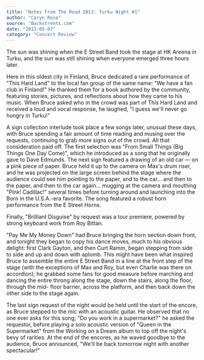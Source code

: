 ```yaml
---
title: "Notes From The Road 2013: Turku Night #1"
author: "Caryn Rose"
source: "Backstreets.com"
date: "2013-05-07"
category: "Concert Review"
---
```


The sun was shining when the E Street Band took the stage at HK Areena in Turku, and the sun was still shining when everyone emerged three hours later.

Here in this oldest city in Finland, Bruce dedicated a rare performance of "This Hard Land" to the local fan group of the same name: "We have a fan club in Finland!" He thanked them for a book authored by the community, featuring stories, pictures, and reflections about how they came to his music. When Bruce asked who in the crowd was part of This Hard Land and received a loud and vocal response, he laughed, "I guess we'll never go hungry in Turku!"

A sign collection interlude took place a few songs later, unusual these days, with Bruce spending a fair amount of time reading and musing over the requests, continuing to grab more signs out of the crowd. All that consideration paid off. The first selection was "From Small Things (Big Things One Day Come)", which he introduced as a song that he originally gave to Dave Edmunds. The next sign featured a drawing of an old car — on a pink piece of paper. Bruce held it up to the camera on Max's drum riser, and he was projected on the large screen behind the stage where the audience could see him pointing to the paper, and to the car... and then to the paper, and then to the car again... mugging at the camera and mouthing "Pink! Cadillac!" several times before turning around and launching into the Born in the U.S.A.-era favorite. The song featured a robust horn performance from the E Street Horns.

Finally, "Brilliant Disguise" by request was a tour premiere, powered by strong keyboard work from Roy Bittan.

"Pay Me My Money Down" had Bruce bringing the horn section down front, and tonight they began to copy his dance moves, much to his obvious delight: first Clark Gayton, and then Curt Ramm, began stepping from side to side and up and down with aplomb. This might have been what inspired Bruce to assemble the entire E Street Band in a line at the front step of the stage (with the exceptions of Max and Roy, but even Charlie was there on accordion); he grabbed some fans for good measure before marching and dancing the entire throng along the stage, down the stairs, along the floor, through the mid- floor barrier, across the platform, and then back down the other side to the stage again.

The last sign request of the night would be held until the start of the encore, as Bruce stepped to the mic with an acoustic guitar. He observed that no one ever asks for this song; "Do you work in a supermarket?" he asked the requestor, before playing a solo acoustic version of "Queen in the Supermarket" from the Working on a Dream album to top off the night's bevy of rarities. At the end of the encores, as he waved goodbye to the audience, Bruce announced, "We'll be back tomorrow night with another spectacular!"
